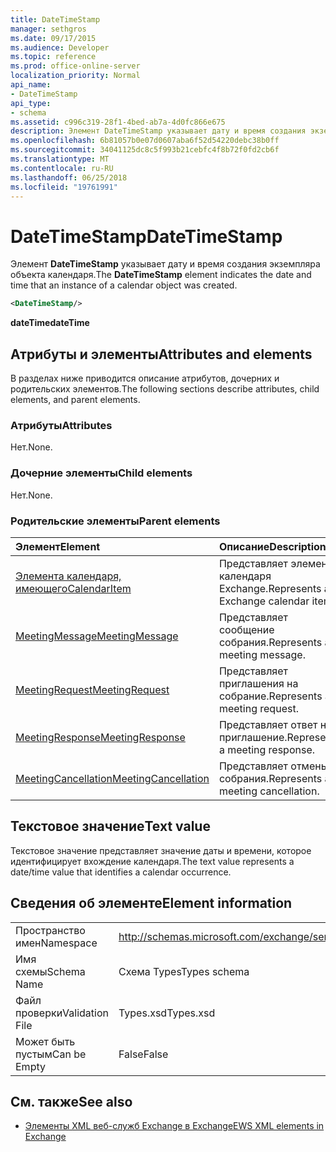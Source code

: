 ```yaml
---
title: DateTimeStamp
manager: sethgros
ms.date: 09/17/2015
ms.audience: Developer
ms.topic: reference
ms.prod: office-online-server
localization_priority: Normal
api_name:
- DateTimeStamp
api_type:
- schema
ms.assetid: c996c319-28f1-4bed-ab7a-4d0fc866e675
description: Элемент DateTimeStamp указывает дату и время создания экземпляра объекта календаря.
ms.openlocfilehash: 6b81057b0e07d0607aba6f52d54220debc38b0ff
ms.sourcegitcommit: 34041125dc8c5f993b21cebfc4f8b72f0fd2cb6f
ms.translationtype: MT
ms.contentlocale: ru-RU
ms.lasthandoff: 06/25/2018
ms.locfileid: "19761991"
---
```

# <a name="datetimestamp"></a><span data-ttu-id="36568-103">DateTimeStamp</span><span class="sxs-lookup"><span data-stu-id="36568-103">DateTimeStamp</span></span>

<span data-ttu-id="36568-104">Элемент **DateTimeStamp** указывает дату и время создания экземпляра объекта календаря.</span><span class="sxs-lookup"><span data-stu-id="36568-104">The **DateTimeStamp** element indicates the date and time that an instance of a calendar object was created.</span></span> 
  
```xml
<DateTimeStamp/>
```

<span data-ttu-id="36568-105">**dateTime**</span><span class="sxs-lookup"><span data-stu-id="36568-105">**dateTime**</span></span>

## <a name="attributes-and-elements"></a><span data-ttu-id="36568-106">Атрибуты и элементы</span><span class="sxs-lookup"><span data-stu-id="36568-106">Attributes and elements</span></span>

<span data-ttu-id="36568-107">В разделах ниже приводится описание атрибутов, дочерних и родительских элементов.</span><span class="sxs-lookup"><span data-stu-id="36568-107">The following sections describe attributes, child elements, and parent elements.</span></span>
  
### <a name="attributes"></a><span data-ttu-id="36568-108">Атрибуты</span><span class="sxs-lookup"><span data-stu-id="36568-108">Attributes</span></span>

<span data-ttu-id="36568-109">Нет.</span><span class="sxs-lookup"><span data-stu-id="36568-109">None.</span></span>
  
### <a name="child-elements"></a><span data-ttu-id="36568-110">Дочерние элементы</span><span class="sxs-lookup"><span data-stu-id="36568-110">Child elements</span></span>

<span data-ttu-id="36568-111">Нет.</span><span class="sxs-lookup"><span data-stu-id="36568-111">None.</span></span>
  
### <a name="parent-elements"></a><span data-ttu-id="36568-112">Родительские элементы</span><span class="sxs-lookup"><span data-stu-id="36568-112">Parent elements</span></span>

|<span data-ttu-id="36568-113">**Элемент**</span><span class="sxs-lookup"><span data-stu-id="36568-113">**Element**</span></span>|<span data-ttu-id="36568-114">**Описание**</span><span class="sxs-lookup"><span data-stu-id="36568-114">**Description**</span></span>|
|:-----|:-----|
|[<span data-ttu-id="36568-115">Элемента календаря, имеющего</span><span class="sxs-lookup"><span data-stu-id="36568-115">CalendarItem</span></span>](calendaritem.md) <br/> |<span data-ttu-id="36568-116">Представляет элемент календаря Exchange.</span><span class="sxs-lookup"><span data-stu-id="36568-116">Represents an Exchange calendar item.</span></span>  <br/> |
|[<span data-ttu-id="36568-117">MeetingMessage</span><span class="sxs-lookup"><span data-stu-id="36568-117">MeetingMessage</span></span>](meetingmessage.md) <br/> |<span data-ttu-id="36568-118">Представляет сообщение собрания.</span><span class="sxs-lookup"><span data-stu-id="36568-118">Represents a meeting message.</span></span>  <br/> |
|[<span data-ttu-id="36568-119">MeetingRequest</span><span class="sxs-lookup"><span data-stu-id="36568-119">MeetingRequest</span></span>](meetingrequest.md) <br/> |<span data-ttu-id="36568-120">Представляет приглашения на собрание.</span><span class="sxs-lookup"><span data-stu-id="36568-120">Represents a meeting request.</span></span>  <br/> |
|[<span data-ttu-id="36568-121">MeetingResponse</span><span class="sxs-lookup"><span data-stu-id="36568-121">MeetingResponse</span></span>](meetingresponse.md) <br/> |<span data-ttu-id="36568-122">Представляет ответ на приглашение.</span><span class="sxs-lookup"><span data-stu-id="36568-122">Represents a meeting response.</span></span>  <br/> |
|[<span data-ttu-id="36568-123">MeetingCancellation</span><span class="sxs-lookup"><span data-stu-id="36568-123">MeetingCancellation</span></span>](meetingcancellation.md) <br/> |<span data-ttu-id="36568-124">Представляет отмены собрания.</span><span class="sxs-lookup"><span data-stu-id="36568-124">Represents a meeting cancellation.</span></span>  <br/> |
   
## <a name="text-value"></a><span data-ttu-id="36568-125">Текстовое значение</span><span class="sxs-lookup"><span data-stu-id="36568-125">Text value</span></span>

<span data-ttu-id="36568-126">Текстовое значение представляет значение даты и времени, которое идентифицирует вхождение календаря.</span><span class="sxs-lookup"><span data-stu-id="36568-126">The text value represents a date/time value that identifies a calendar occurrence.</span></span>
  
## <a name="element-information"></a><span data-ttu-id="36568-127">Сведения об элементе</span><span class="sxs-lookup"><span data-stu-id="36568-127">Element information</span></span>

|||
|:-----|:-----|
|<span data-ttu-id="36568-128">Пространство имен</span><span class="sxs-lookup"><span data-stu-id="36568-128">Namespace</span></span>  <br/> |http://schemas.microsoft.com/exchange/services/2006/types  <br/> |
|<span data-ttu-id="36568-129">Имя схемы</span><span class="sxs-lookup"><span data-stu-id="36568-129">Schema Name</span></span>  <br/> |<span data-ttu-id="36568-130">Схема Types</span><span class="sxs-lookup"><span data-stu-id="36568-130">Types schema</span></span>  <br/> |
|<span data-ttu-id="36568-131">Файл проверки</span><span class="sxs-lookup"><span data-stu-id="36568-131">Validation File</span></span>  <br/> |<span data-ttu-id="36568-132">Types.xsd</span><span class="sxs-lookup"><span data-stu-id="36568-132">Types.xsd</span></span>  <br/> |
|<span data-ttu-id="36568-133">Может быть пустым</span><span class="sxs-lookup"><span data-stu-id="36568-133">Can be Empty</span></span>  <br/> |<span data-ttu-id="36568-134">False</span><span class="sxs-lookup"><span data-stu-id="36568-134">False</span></span>  <br/> |
   
## <a name="see-also"></a><span data-ttu-id="36568-135">См. также</span><span class="sxs-lookup"><span data-stu-id="36568-135">See also</span></span>

- [<span data-ttu-id="36568-136">Элементы XML веб-служб Exchange в Exchange</span><span class="sxs-lookup"><span data-stu-id="36568-136">EWS XML elements in Exchange</span></span>](ews-xml-elements-in-exchange.md)


